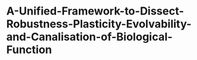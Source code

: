 # A-Unified-Framework-to-Dissect-Robustness-Plasticity-Evolvability-and-Canalisation-of-Biological-Function
